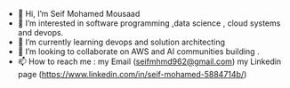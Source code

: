 - 👋 Hi, I’m Seif Mohamed Mousaad
- 👀 I’m interested in software programming ,data science , cloud systems and devops.
- 🌱 I’m currently learning devops and solution architecting
- 💞️ I’m looking to collaborate on AWS and AI communities building .
- 📫 How to reach me : my Email (seifmhmd962@gmail.com) my Linkedin page (https://www.linkedin.com/in/seif-mohamed-5884714b/)

<!---
seif2020/seif2020 is a ✨ special ✨ repository because its `README.md` (this file) appears on your GitHub profile.
You can click the Preview link to take a look at your changes.
--->
